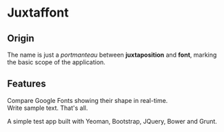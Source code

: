 # Juxtaffont

## Origin
The name is just a _portmanteau_ between **juxtaposition** and **font**, marking the basic scope of the application.

## Features
Compare Google Fonts showing their shape in real-time.  
Write sample text.
That's all.

A simple test app built with Yeoman, Bootstrap, JQuery, Bower and Grunt.
